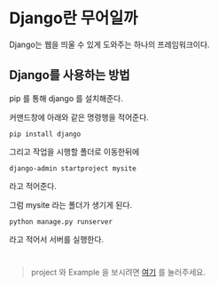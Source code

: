 # Django란 무어일까

Django는 웹을 띄울 수 있게 도와주는 하나의 프레임워크이다.


## Django를 사용하는 방법

pip 를 통해 django 를 설치해준다.

커맨드창에 아래와 같은 명령행을 적어준다.


```
pip install django
```

그리고 작업을 시행할 폴더로 이동한뒤에

```
django-admin startproject mysite
```
라고 적어준다.

그럼 mysite 라는 폴더가 생기게 된다.

```
python manage.py runserver
```
라고 적어서 서버를 실행한다.

#

> project 와 Example 을 보시려면 [여기](https://github.com/taehyundev/Python_Web-Framework_tutorial/tree/master/2.Django%20Web%20Framework/Project%20%26%20Example%20(%ED%94%84%EB%A1%9C%EC%A0%9D%ED%8A%B8%20%EB%B0%8F%20%EC%98%88%EC%A0%9C)) 를 눌러주세요.
